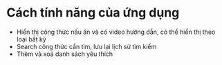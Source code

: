 # Cách tính năng của ứng dụng
- Hiển thị công thức nấu ăn và có video hướng dẫn, có thể hiển thị theo loại bất kỳ
- Search công thức cần tìm, lưu lại lịch sử tìm kiếm 
- Thêm và xoá danh sách yêu thích

